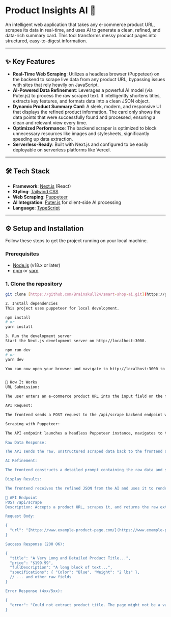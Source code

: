 # Product Insights AI 🚀

An intelligent web application that takes any e-commerce product URL, scrapes its data in real-time, and uses AI to generate a clean, refined, and data-rich summary card. This tool transforms messy product pages into structured, easy-to-digest information.

<!-- ![Product Insights AI Demo](./demo.gif) -->
<!-- Add a GIF of the app in action here! -->

---

## ✨ Key Features

-   **Real-Time Web Scraping**: Utilizes a headless browser (Puppeteer) on the backend to scrape live data from any product URL, bypassing issues with sites that rely heavily on JavaScript.
-   **AI-Powered Data Refinement**: Leverages a powerful AI model (via Puter.js) to process the raw scraped text. It intelligently shortens titles, extracts key features, and formats data into a clean JSON object.
-   **Dynamic Product Summary Card**: A sleek, modern, and responsive UI that displays the refined product information. The card only shows the data points that were successfully found and processed, ensuring a clean and relevant view every time.
-   **Optimized Performance**: The backend scraper is optimized to block unnecessary resources like images and stylesheets, significantly speeding up data extraction.
-   **Serverless-Ready**: Built with Next.js and configured to be easily deployable on serverless platforms like Vercel.

---

## 🛠️ Tech Stack

-   **Framework**: [Next.js](https://nextjs.org/) (React)
-   **Styling**: [Tailwind CSS](https://tailwindcss.com/)
-   **Web Scraping**: [Puppeteer](https://pptr.dev/)
-   **AI Integration**: [Puter.js](https://puter.com/) for client-side AI processing
-   **Language**: [TypeScript](https://www.typescriptlang.org/)

---

## ⚙️ Setup and Installation

Follow these steps to get the project running on your local machine.

### Prerequisites

-   [Node.js](https://nodejs.org/en/) (v18.x or later)
-   [npm](https://www.npmjs.com/) or [yarn](https://yarnpkg.com/)

### 1. Clone the repository

```bash
git clone [https://github.com/Brainskull24/smart-shop-ai.git](https://github.com/Brainskull24/smart-shop-ai.git)

2. Install dependencies
This project uses puppeteer for local development.

npm install
# or
yarn install

3. Run the development server
Start the Next.js development server on http://localhost:3000.

npm run dev
# or
yarn dev

You can now open your browser and navigate to http://localhost:3000 to see the application in action!


🔄 How It Works
URL Submission: 

The user enters an e-commerce product URL into the input field on the frontend.

API Request: 

The frontend sends a POST request to the /api/scrape backend endpoint with the URL in the request body.

Scraping with Puppeteer: 

The API endpoint launches a headless Puppeteer instance, navigates to the provided URL, and extracts raw product data (title, price, description, specs, etc.) from the page's HTML.

Raw Data Response: 

The API sends the raw, unstructured scraped data back to the frontend as a JSON object.

AI Refinement: 

The frontend constructs a detailed prompt containing the raw data and sends it to the Puter.js AI service. The prompt instructs the AI to act as a data processor and return a clean, structured JSON object.

Display Results: 

The frontend receives the refined JSON from the AI and uses it to render the final, polished ProductCard component for the user.

🔌 API Endpoint
POST /api/scrape
Description: Accepts a product URL, scrapes it, and returns the raw extracted data.

Request Body:

{
  "url": "[https://www.example-product-page.com/](https://www.example-product-page.com/)..."
}

Success Response (200 OK):

{
  "title": "A Very Long and Detailed Product Title...",
  "price": "$199.99",
  "fullDescription": "A long block of text...",
  "specifications": { "Color": "Blue", "Weight": "2 lbs" },
  // ... and other raw fields
}

Error Response (4xx/5xx):

{
  "error": "Could not extract product title. The page might not be a valid product page."
}